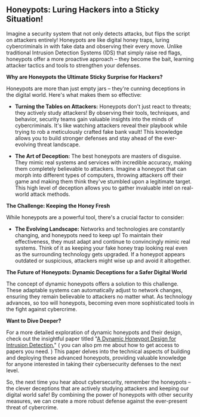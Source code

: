 ## Honeypots: Luring Hackers into a Sticky Situation!

Imagine a security system that not only detects attacks, but flips the script on attackers entirely!  Honeypots are like digital honey traps, luring cybercriminals in with fake data and observing their every move. Unlike traditional Intrusion Detection Systems (IDS) that simply raise red flags, honeypots offer a more proactive approach – they become the bait, learning attacker tactics and tools to strengthen your defenses. 

**Why are Honeypots the Ultimate Sticky Surprise for Hackers?**

Honeypots are more than just empty jars – they're cunning deceptions in the digital world. Here's what makes them so effective:

* **Turning the Tables on Attackers:**  Honeypots don't just react to threats; they actively study attackers! By observing their tools, techniques, and behavior, security teams gain valuable insights into the minds of cybercriminals. It's like watching attackers reveal their playbook while trying to rob a meticulously crafted fake bank vault! This knowledge allows you to build stronger defenses and stay ahead of the ever-evolving threat landscape.

* **The Art of Deception:**  The best honeypots are masters of disguise. They mimic real systems and services with incredible accuracy, making them completely believable to attackers. Imagine a honeypot that can morph into different types of computers, throwing attackers off their game and making them think they've stumbled upon a legitimate target. This high level of deception allows you to gather invaluable intel on real-world attack methods.

**The Challenge: Keeping the Honey Fresh**

While honeypots are a powerful tool, there's a crucial factor to consider:

* **The Evolving Landscape:**  Networks and technologies are constantly changing, and honeypots need to keep up! To maintain their effectiveness, they must adapt and continue to convincingly mimic real systems. Think of it as keeping your fake honey trap looking real even as the surrounding technology gets upgraded. If a honeypot appears outdated or suspicious, attackers might wise up and avoid it altogether.

**The Future of Honeypots: Dynamic Deceptions for a Safer Digital World**

The concept of dynamic honeypots offers a solution to this challenge. These adaptable systems can automatically adjust to network changes, ensuring they remain believable to attackers no matter what. As technology advances, so too will honeypots, becoming even more sophisticated tools in the fight against cybercrime. 

**Want to Dive Deeper?**

For a more detailed exploration of dynamic honeypots and their design, check out the insightful paper titled "[A Dynamic Honeypot Design for Intrusion Detection.](https://www.researchgate.net/publication/4112265_A_Dynamic_Honeypot_Design_for_Intrusion_Detection)" ( you can also pm me about how to get access to papers you need. ) This paper delves into the technical aspects of building and deploying these advanced honeypots, providing valuable knowledge for anyone interested in taking their cybersecurity defenses to the next level.

So, the next time you hear about cybersecurity, remember the honeypots – the clever deceptions that are actively studying attackers and keeping our digital world safe! By combining the power of honeypots with other security measures, we can create a more robust defense against the ever-present threat of cybercrime. 